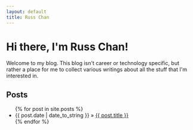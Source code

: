 ```yaml
---
layout: default
title: Russ Chan
---
```


# Hi there, I'm Russ Chan!

Welcome to my blog.  This blog isn't career or technology specific, but rather
a place for me to collect various writings about all the stuff that I'm 
interested in.  

## Posts

<ul class="posts">
    {% for post in site.posts %}
    <li>
        <span>{{ post.date | date_to_string }}</span>
        »
        <a href="{{ site.baseurl }}{{ post.url }}"
           title="{{ post.title }}">
            {{ post.title }}
        </a>
    </li>
    {% endfor %}
</ul>
